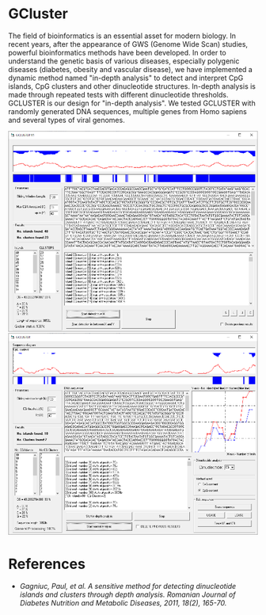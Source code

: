 # GCluster

The field of bioinformatics is an essential asset for modern biology. In recent years, after the appearance of GWS (Genome Wide Scan) studies, powerful bioinformatics methods have been developed. In order to understand the genetic basis of various diseases, especially polygenic diseases (diabetes, obesity and vascular disease), we have implemented a dynamic method named "in-depth analysis" to detect and interpret CpG islands, CpG clusters and other dinucleotide structures. In-depth analysis is made through repeated tests with different dinucleotide thresholds. GCLUSTER is our design for "in-depth analysis". We tested GCLUSTER with randomly generated DNA sequences, multiple genes from Homo sapiens and several types of viral genomes.

<kbd><img src="https://github.com/Gagniuc/GCluster/blob/main/img/GCLUSTER%20V1.png?raw=true" /></kbd>
<kbd><img src="https://github.com/Gagniuc/GCluster/blob/main/img/GCLUSTER%20V2.png?raw=true" /></kbd>

# References

- <i>Gagniuc, Paul, et al. A sensitive method for detecting dinucleotide islands and clusters through depth analysis. Romanian Journal of Diabetes Nutrition and Metabolic Diseases, 2011, 18(2), 165-70.</i>
